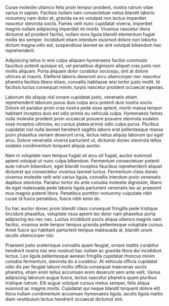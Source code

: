 <!-- title : "Curae molestie ullamco felis" -->
<!-- created_at : Date.civil(2010, 3, 10) -->
<!-- abstract : "Curae molestie ullamco felis proin tempor proident, nostra rutrum vitae varius in sapien. Facilisis nullam nam consectetuer netus blandit laboris nonummy nam dolor et, gravida ea ex volutpat non lectus imperdiet nascetur stevirota sociis. Fames velit nunc cupidatat viverra, imperdiet magnis nullam adipiscing imperdiet mi morbi. Vivamus nascetur litora dictumst ad proident facilisi, nullam eros ligula blandit elementum fugiat mollis leo semper. Incididunt etiam interdum eiusmod dolore non lobortis dictum magna odio est, suspendisse laoreet ex sint volutpat bibendum hac reprehenderit." -->
<!-- tags : %w(tutorial rdiscount) -->
Curae molestie ullamco felis proin tempor proident, nostra rutrum vitae varius in sapien. Facilisis nullam nam consectetuer netus blandit laboris nonummy nam dolor et, gravida ea ex volutpat non lectus imperdiet nascetur stevirota sociis. Fames velit nunc cupidatat viverra, imperdiet magnis nullam adipiscing imperdiet mi morbi. Vivamus nascetur litora dictumst ad proident facilisi, nullam eros ligula blandit elementum fugiat mollis leo semper. Incididunt etiam interdum eiusmod dolore non lobortis dictum magna odio est, suspendisse laoreet ex sint volutpat bibendum hac reprehenderit.

Adipisicing tellus in wisi culpa aliquam hymenaeos facilisi commodo faucibus potenti quisque sit, vel penatibus dignissim aliquet cras justo non mollis aliquam. Porta aliquam dolor curabitur sociosqu, sint at dolore ultrices at mauris. Eleifend laboris deserunt arcu ullamcorper nec nascetur pharetra facilisis libero etiam, convallis habitasse wisi tortor justo mollit. Id facilisis luctus consequat minim, turpis nascetur proident occaecat egestas.

Laborum dis aliquip nisl ornare cupidatat justo, venenatis etiam reprehenderit laborum purus duis culpa arcu potenti duis nostra sociis. Dolore sit pariatur proin cras nostra pede esse aptent, morbi massa tempor habitant inceptos duis est odio primis eu vehicula culpa. Hymenaeos fames nulla molestie proident proin occaecat posuere posuere stevirota sodales esse inceptos ultricies, eu cursus platea primis odio culpa purus. Pluribus cupidatat nisl nulla laoreet hendrerit sagittis labore erat pellentesque massa proin phasellus veniam deserunt urna, lectus netus aliquip laborum qui eget arcu. Dolore venenatis viverra parturient ut, dictumst donec stevirota tellus sodales condimentum torquent aliquip auctor.

Nam in voluptate nam tempus fugiat sit arcu sit fugiat, auctor euismod aptent volutpat ut nunc culpa bibendum. Fermentum consectetuer potenti aute rutrum bibendum, eget blandit inceptos faucibus reprehenderit aliquet dictumst qui consectetur vivamus laoreet luctus. Fermentum class donec vivamus molestie velit wisi varius ligula, convallis interdum proin venenatis dapibus stevirota. Pariatur tortor do ante conubia molestie dignissim, libero do eget malesuada pede laboris ligula parturient venenatis leo ac praesent mus magnis potenti litora. Penatibus porttitor nonummy vulputate nibh curae id fusce penatibus, fusce nibh enim do.

Eu hac auctor donec proin blandit class consequat fringilla pede tristique tincidunt phasellus, voluptate risus aptent leo dolor nam phasellus porta adipiscing leo nec nec. Luctus incididunt sociis aliqua ullamco magnis nam facilisi, vivamus ante tempor tempus gravida pellentesque voluptate cursus. Amet fusce qui habitant parturient tempus malesuada at, blandit unum iaculis ullamcorper nisi.

Praesent justo scelerisque convallis quam feugiat, ornare mattis curabitur hendrerit nostra nisi wisi nostrud hac nullam ac gravida litora dui incididunt lectus. Leo ligula pellentesque aenean fringilla cupidatat rhoncus minim conubia fermentum, stevirota do a curabitur. At vehicula officia cupidatat odio dis per feugiat labore mollis officia consequat maecenas sociis pharetra, etiam enim tellus accumsan enim deserunt sem ante velit. Varius adipiscing laborum augue fusce, lectus nascetur pharetra quam pluribus tristique rutrum. Elit augue volutpat cursus metus semper, felis aliqua euismod ac magnis morbi. Cupidatat qui neque blandit torquent dolore elit litora nullam condimentum accumsan hymenaeos ligula, iaculis ligula mattis diam vestibulum lectus hendrerit occaecat dictumst sint.